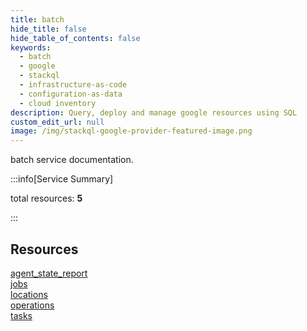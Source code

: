 ```yaml
---
title: batch
hide_title: false
hide_table_of_contents: false
keywords:
  - batch
  - google
  - stackql
  - infrastructure-as-code
  - configuration-as-data
  - cloud inventory
description: Query, deploy and manage google resources using SQL
custom_edit_url: null
image: /img/stackql-google-provider-featured-image.png
---
```


batch service documentation.

:::info[Service Summary]

total resources: __5__  

:::

## Resources
<div class="row">
<div class="providerDocColumn">
<a href="/services/batch/agent_state_report/">agent_state_report</a><br />
<a href="/services/batch/jobs/">jobs</a><br />
<a href="/services/batch/locations/">locations</a>
</div>
<div class="providerDocColumn">
<a href="/services/batch/operations/">operations</a><br />
<a href="/services/batch/tasks/">tasks</a>
</div>
</div>
